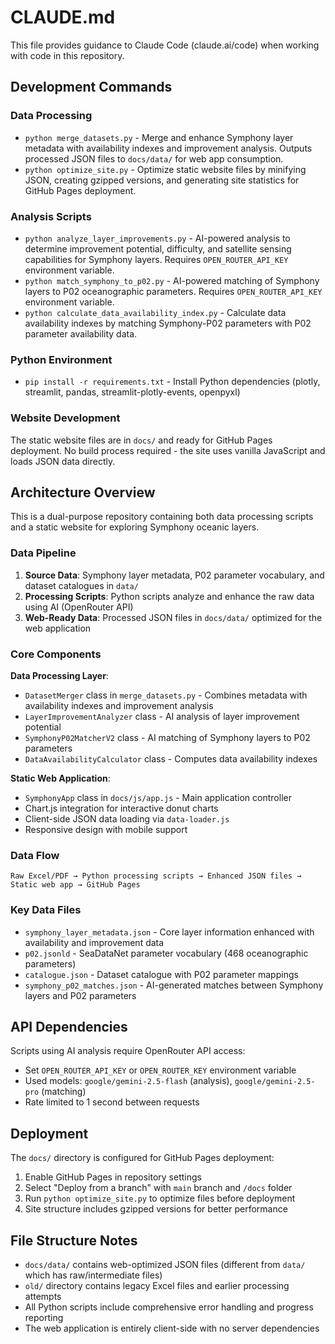 # CLAUDE.md

This file provides guidance to Claude Code (claude.ai/code) when working with code in this repository.

## Development Commands

### Data Processing
- `python merge_datasets.py` - Merge and enhance Symphony layer metadata with availability indexes and improvement analysis. Outputs processed JSON files to `docs/data/` for web app consumption.
- `python optimize_site.py` - Optimize static website files by minifying JSON, creating gzipped versions, and generating site statistics for GitHub Pages deployment.

### Analysis Scripts
- `python analyze_layer_improvements.py` - AI-powered analysis to determine improvement potential, difficulty, and satellite sensing capabilities for Symphony layers. Requires `OPEN_ROUTER_API_KEY` environment variable.
- `python match_symphony_to_p02.py` - AI-powered matching of Symphony layers to P02 oceanographic parameters. Requires `OPEN_ROUTER_API_KEY` environment variable.
- `python calculate_data_availability_index.py` - Calculate data availability indexes by matching Symphony-P02 parameters with P02 parameter availability data.

### Python Environment
- `pip install -r requirements.txt` - Install Python dependencies (plotly, streamlit, pandas, streamlit-plotly-events, openpyxl)

### Website Development
The static website files are in `docs/` and ready for GitHub Pages deployment. No build process required - the site uses vanilla JavaScript and loads JSON data directly.

## Architecture Overview

This is a dual-purpose repository containing both data processing scripts and a static website for exploring Symphony oceanic layers.

### Data Pipeline
1. **Source Data**: Symphony layer metadata, P02 parameter vocabulary, and dataset catalogues in `data/`
2. **Processing Scripts**: Python scripts analyze and enhance the raw data using AI (OpenRouter API)
3. **Web-Ready Data**: Processed JSON files in `docs/data/` optimized for the web application

### Core Components

**Data Processing Layer**:
- `DatasetMerger` class in `merge_datasets.py` - Combines metadata with availability indexes and improvement analysis
- `LayerImprovementAnalyzer` class - AI analysis of layer improvement potential
- `SymphonyP02MatcherV2` class - AI matching of Symphony layers to P02 parameters
- `DataAvailabilityCalculator` class - Computes data availability indexes

**Static Web Application**:
- `SymphonyApp` class in `docs/js/app.js` - Main application controller
- Chart.js integration for interactive donut charts
- Client-side JSON data loading via `data-loader.js`
- Responsive design with mobile support

### Data Flow
```
Raw Excel/PDF → Python processing scripts → Enhanced JSON files → Static web app → GitHub Pages
```

### Key Data Files
- `symphony_layer_metadata.json` - Core layer information enhanced with availability and improvement data
- `p02.jsonld` - SeaDataNet parameter vocabulary (468 oceanographic parameters)
- `catalogue.json` - Dataset catalogue with P02 parameter mappings
- `symphony_p02_matches.json` - AI-generated matches between Symphony layers and P02 parameters

## API Dependencies

Scripts using AI analysis require OpenRouter API access:
- Set `OPEN_ROUTER_API_KEY` or `OPEN_ROUTER_KEY` environment variable
- Used models: `google/gemini-2.5-flash` (analysis), `google/gemini-2.5-pro` (matching)
- Rate limited to 1 second between requests

## Deployment

The `docs/` directory is configured for GitHub Pages deployment:
1. Enable GitHub Pages in repository settings
2. Select "Deploy from a branch" with `main` branch and `/docs` folder
3. Run `python optimize_site.py` to optimize files before deployment
4. Site structure includes gzipped versions for better performance

## File Structure Notes

- `docs/data/` contains web-optimized JSON files (different from `data/` which has raw/intermediate files)
- `old/` directory contains legacy Excel files and earlier processing attempts
- All Python scripts include comprehensive error handling and progress reporting
- The web application is entirely client-side with no server dependencies